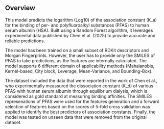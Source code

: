 ## Overview
This model predicts the logarithm (Log10) of the association constant (K_a) for the binding of per- and polyfluoroalkyl substances (PFAS) to human serum albumin (HSA). Built using a Random Forest algorithm, it leverages experimental data published by Chen et al. (2025) to provide accurate and reliable predictions. 

The model has been trained on a small subset of RDKit descriptors and Morgan Fingerprints. However, the user has to provide only the SMILES of PFAS to take predictions, as the features are internally calculated. The model supports 6 different domain of applicability methods (Mahalanobis, Kernel-based, City block, Leverage, Mean-Variance, and Bounding-Box). 

The dataset included the data that were reported in the work of Chen et al., who experimentally meassured the dissociation constant (K_d) of various PFAS with human serum albumin through equilibrium dialysis, which is considered as gold standard at measuring binding affinities. The SMILES represenations of PFAS were used for the features generation and a forward selection of features based on the scores of 5-fold cross validation was applied to identify the best predictors of association constants. Finally, the model was tested on unseen data that were removed from the original dataset.
